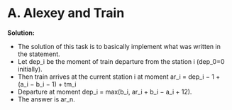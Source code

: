 # A. Alexey and Train

**Solution:** 

- The solution of this task is to basically implement what was written in the statement.
- Let dep_i be the moment of train departure from the station i (dep_0=0 initially).
- Then train arrives at the current station i at moment ar_i = dep_i − 1 + (a_i − b_i − 1) + tm_i
- Departure at moment dep_i = max(b_i, ar_i + b_i − a_i + 12).
- The answer is ar_n.
